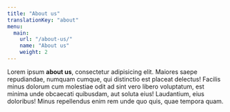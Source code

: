 ```yaml
---
title: "About us"
translationKey: "about"
menu:
  main:
    url: "/about-us/"
    name: "About us"
    weight: 2
---
```

Lorem ipsum **about us**, consectetur adipisicing elit. Maiores saepe repudiandae, numquam cumque, qui distinctio est placeat delectus! Facilis minus dolorum cum molestiae odit ad sint vero libero voluptatum, est minima unde obcaecati quibusdam, aut soluta eius! Laudantium, eius doloribus! Minus repellendus enim rem unde quo quis, quae tempora quam.